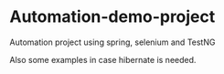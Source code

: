 # Automation-demo-project

Automation project using spring, selenium and TestNG

Also some examples in case hibernate is needed.
